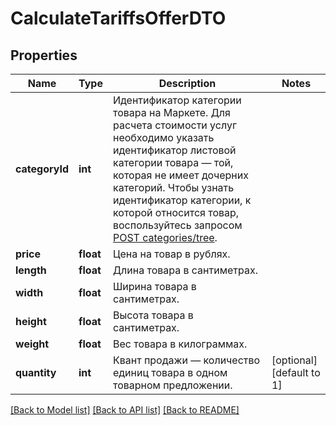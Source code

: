 # CalculateTariffsOfferDTO

## Properties
Name | Type | Description | Notes
------------ | ------------- | ------------- | -------------
**categoryId** | **int** | Идентификатор категории товара на Маркете.  Для расчета стоимости услуг необходимо указать идентификатор листовой категории товара — той, которая не имеет дочерних категорий.  Чтобы узнать идентификатор категории, к которой относится товар, воспользуйтесь запросом [POST categories/tree](../../reference/categories/getCategoriesTree.md). | 
**price** | **float** | Цена на товар в рублях. | 
**length** | **float** | Длина товара в сантиметрах. | 
**width** | **float** | Ширина товара в сантиметрах. | 
**height** | **float** | Высота товара в сантиметрах. | 
**weight** | **float** | Вес товара в килограммах. | 
**quantity** | **int** | Квант продажи — количество единиц товара в одном товарном предложении. | [optional] [default to 1]

[[Back to Model list]](../README.md#documentation-for-models) [[Back to API list]](../README.md#documentation-for-api-endpoints) [[Back to README]](../README.md)


